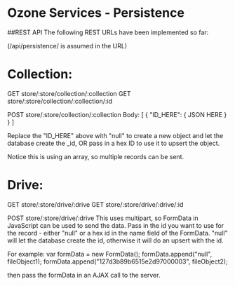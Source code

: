 # Ozone Services - Persistence

##REST API
The following REST URLs have been implemented so far:

(/api/persistence/ is assumed in the URL)

# Collection:
GET store/:store/collection/:collection
GET store/:store/collection/:collection/:id

POST store/:store/collection/:collection
Body:
[
  {
    "ID_HERE": { JSON HERE }
  }
]

Replace the "ID_HERE" above with "null" to create a new object and let the database create the _id, OR pass in a hex ID to use it to upsert the object.

Notice this is using an array, so multiple records can be sent.

# Drive:
GET store/:store/drive/:drive
GET store/:store/drive/:drive/:id

POST store/:store/drive/:drive
This uses multipart, so FormData in JavaScript can be used to send the data.
Pass in the id you want to use for the record - either "null" or a hex id in the name field of the FormData. "null" will let the database create the id, otherwise it will do an upsert with the id. 

For example: 
var formData = new FormData(); 
formData.append("null", fileObject1); 
formData.append("127d3b89b6515e2d97000003", fileObject2); 

then pass the formData in an AJAX call to the server.